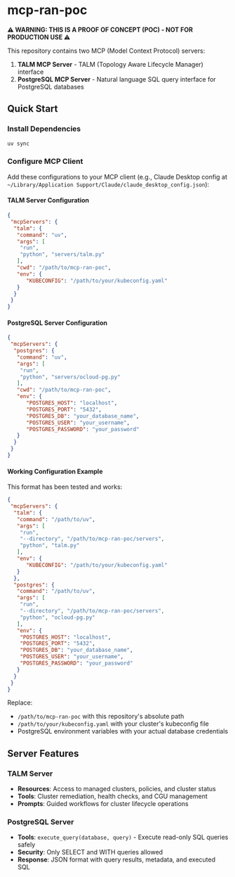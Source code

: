 # mcp-ran-poc

**⚠️ WARNING: THIS IS A PROOF OF CONCEPT (POC) - NOT FOR PRODUCTION USE ⚠️**

This repository contains two MCP (Model Context Protocol) servers:

1. **TALM MCP Server** - TALM (Topology Aware Lifecycle Manager) interface
2. **PostgreSQL MCP Server** - Natural language SQL query interface for PostgreSQL databases

## Quick Start

### Install Dependencies
```bash
uv sync
```

### Configure MCP Client

Add these configurations to your MCP client (e.g., Claude Desktop config at `~/Library/Application Support/Claude/claude_desktop_config.json`):

#### TALM Server Configuration
```json
{
 "mcpServers": {
  "talm": {
   "command": "uv",
   "args": [
    "run", 
    "python", "servers/talm.py"
   ],
   "cwd": "/path/to/mcp-ran-poc",
   "env": {
      "KUBECONFIG": "/path/to/your/kubeconfig.yaml"
   }
  }
 }
}
```

#### PostgreSQL Server Configuration
```json
{
 "mcpServers": {
  "postgres": {
   "command": "uv",
   "args": [
    "run", 
    "python", "servers/ocloud-pg.py"
   ],
   "cwd": "/path/to/mcp-ran-poc",
   "env": {
      "POSTGRES_HOST": "localhost",
      "POSTGRES_PORT": "5432",
      "POSTGRES_DB": "your_database_name",
      "POSTGRES_USER": "your_username", 
      "POSTGRES_PASSWORD": "your_password"
   }
  }
 }
}
```

#### Working Configuration Example
This format has been tested and works:

```json
{
 "mcpServers": {
  "talm": {
   "command": "/path/to/uv",
   "args": [
    "run", 
    "--directory", "/path/to/mcp-ran-poc/servers",
    "python", "talm.py"
   ],
   "env": {
      "KUBECONFIG": "/path/to/your/kubeconfig.yaml"
   }
  },
  "postgres": {
   "command": "/path/to/uv",
   "args": [
    "run", 
    "--directory", "/path/to/mcp-ran-poc/servers",
    "python", "ocloud-pg.py"
   ],
   "env": {
    "POSTGRES_HOST": "localhost",
    "POSTGRES_PORT": "5432",
    "POSTGRES_DB": "your_database_name",
    "POSTGRES_USER": "your_username",
    "POSTGRES_PASSWORD": "your_password"
   }
  }
 }
}
```

Replace:
- `/path/to/mcp-ran-poc` with this repository's absolute path
- `/path/to/your/kubeconfig.yaml` with your cluster's kubeconfig file
- PostgreSQL environment variables with your actual database credentials

## Server Features

### TALM Server
- **Resources**: Access to managed clusters, policies, and cluster status
- **Tools**: Cluster remediation, health checks, and CGU management
- **Prompts**: Guided workflows for cluster lifecycle operations

### PostgreSQL Server  
- **Tools**: `execute_query(database, query)` - Execute read-only SQL queries safely
- **Security**: Only SELECT and WITH queries allowed
- **Response**: JSON format with query results, metadata, and executed SQL